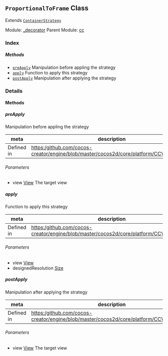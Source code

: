 ## `ProportionalToFrame` Class

Extends [`ContainerStrategy`](ContainerStrategy.md)


Module: [_decorator](../modules/_decorator.md)
Parent Module: [cc](../modules/cc.md)





### Index



##### Methods

  - [`preApply`](#preapply) Manipulation before appling the strategy
  - [`apply`](#apply) Function to apply this strategy
  - [`postApply`](#postapply) Manipulation after applying the strategy



### Details




<!-- Method Block -->
#### Methods


##### preApply

Manipulation before appling the strategy

| meta | description |
|------|-------------|
| Defined in | [https:/github.com/cocos-creator/engine/blob/master/cocos2d/core/platform/CCView.js:1037](https:/github.com/cocos-creator/engine/blob/master/cocos2d/core/platform/CCView.js#L1037) |

###### Parameters
- view <a href="../classes/View.html" class="crosslink">View</a> The target view


##### apply

Function to apply this strategy

| meta | description |
|------|-------------|
| Defined in | [https:/github.com/cocos-creator/engine/blob/master/cocos2d/core/platform/CCView.js:1045](https:/github.com/cocos-creator/engine/blob/master/cocos2d/core/platform/CCView.js#L1045) |

###### Parameters
- view <a href="../classes/View.html" class="crosslink">View</a> 
- designedResolution <a href="../classes/Size.html" class="crosslink">Size</a> 


##### postApply

Manipulation after applying the strategy

| meta | description |
|------|-------------|
| Defined in | [https:/github.com/cocos-creator/engine/blob/master/cocos2d/core/platform/CCView.js:1054](https:/github.com/cocos-creator/engine/blob/master/cocos2d/core/platform/CCView.js#L1054) |

###### Parameters
- view <a href="../classes/View.html" class="crosslink">View</a> The target view



